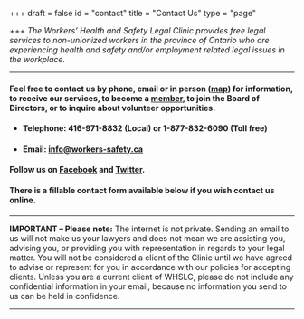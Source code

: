 +++
draft = false
id = "contact"
title = "Contact Us"
type = "page"

+++
*The Workers’ Health and Safety Legal Clinic provides free legal services to non-unionized workers in the province of Ontario who are experiencing health and safety and/or employment related legal issues in the workplace.*

-----

#### Feel free to contact us by phone, email or in person ([map](https://www.google.ca/maps/place/180+Dundas+St+W,+Toronto,+ON+M7A+0A1/@43.6553678,-79.3886179,17z/data=!3m1!4b1!4m5!3m4!1s0x882b34c95db6ef85:0x55cb989b006cdd75!8m2!3d43.6553678!4d-79.3864292)) for information, to receive our services, to become a [member](/member/), to join the Board of Directors, or to inquire about volunteer opportunities. 

* #### Telephone: **416-971-8832** (Local) or **1-877-832-6090** (Toll free)

* #### Email: **info@workers-safety.ca**
 
#### Follow us on [Facebook](https://www.facebook.com/TWHSLC/) and [Twitter](https://twitter.com/TWHSLC).

#### There is a fillable contact form available below if you wish contact us online.

-----
**IMPORTANT – Please note:** The internet is not private. Sending an email to us will not make us your lawyers and does not mean we are assisting you, advising you, or providing you with representation in regards to your legal matter. You will not be considered a client of the Clinic until we have agreed to advise or represent for you in accordance with our policies for accepting clients. Unless you are a current client of WHSLC, please do not include any confidential information in your email, because no information you send to us can be held in confidence.  

-----



